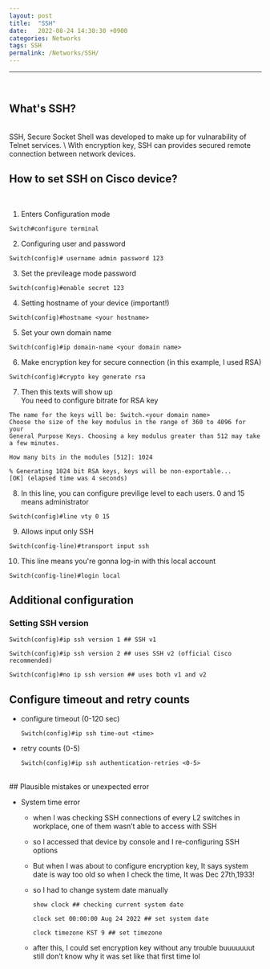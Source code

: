```yaml
---
layout: post
title:  "SSH"
date:   2022-08-24 14:30:30 +0900
categories: Networks
tags: SSH
permalink: /Networks/SSH/
---
```

---
<br>

## What's SSH?

<br>
SSH, Secure Socket Shell was developed to make up for vulnarability of Telnet services. \
With encryption key, SSH can provides secured remote connection between network devices.

## How to set SSH on Cisco device?

<br>

1. Enters Configuration mode

```
Switch#configure terminal
```

02. Configuring user and password

```
Switch(config)# username admin password 123
```

3. Set the previleage mode password

```
Switch(config)#enable secret 123
```

4. Setting hostname of your device (important!)

```
Switch(config)#hostname <your hostname>
```

5. Set your own domain name

```
Switch(config)#ip domain-name <your domain name>
```

6. Make encryption key for secure connection (in this example, I used RSA)

```
Switch(config)#crypto key generate rsa
```

7. Then this texts will show up \
You need to configure bitrate for RSA key

```
The name for the keys will be: Switch.<your domain name>
Choose the size of the key modulus in the range of 360 to 4096 for your
General Purpose Keys. Choosing a key modulus greater than 512 may take
a few minutes.

How many bits in the modules [512]: 1024

% Generating 1024 bit RSA keys, keys will be non-exportable...
[OK] (elapsed time was 4 seconds)
```

8. In this line, you can configure previlige level to each users. 0 and 15 means administrator

```
Switch(config)#line vty 0 15
```

9. Allows input only SSH

```
Switch(config-line)#transport input ssh
```

10. This line means you're gonna log-in with this local account

```
Switch(config-line)#login local
```

## Additional configuration

### Setting SSH version

```
Switch(config)#ip ssh version 1 ## SSH v1

Switch(config)#ip ssh version 2 ## uses SSH v2 (official Cisco recommended)

Switch(config)#no ip ssh version ## uses both v1 and v2
```

## Configure timeout and retry counts


- configure timeout  (0-120 sec)
  
  ```
  Switch(config)#ip ssh time-out <time>
  ```

- retry counts (0-5)
  ```
  Switch(config)#ip ssh authentication-retries <0-5>
  ```
<br>
## Plausible mistakes or unexpected error

- System time error
  - when I was checking SSH connections of every L2 switches in workplace, one of them wasn’t able to access with SSH
  - so I accessed that device by console and I re-configuring SSH options
  - But when I was about to configure encryption key, It says system date is way too old so when I check the time, It was Dec 27th,1933!
  - so I had to change system date manually

    ```
    show clock ## checking current system date
    
    clock set 00:00:00 Aug 24 2022 ## set system date
    
    clock timezone KST 9 ## set timezone
    ```

  - after this, I could set encryption key without any trouble buuuuuuut still don’t know why it was set like that first time lol
